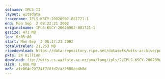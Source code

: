 ```yaml
---
setname: IPLS II
layout: witsdata
tracename: IPLS-KSCY-20020902-081721-1
end: Mon Sep  2 08:22:21 2002
originalname: IPLS-KSCY-20020902-081721-1
gzsize: 471 MB
len: 0:05:00
start: Mon Sep  2 08:17:21 2002
totalwirelen: 21,253 MB
ripedownload: https://data-repository.ripe.net/datasets/wits-archive/pma/long/ipls/2/IPLS-KSCY-20020902-081721-1.gz
pkts: 24 million
download: ftp://wits.cs.waikato.ac.nz/pma/long/ipls/2/IPLS-KSCY-20020902-081721-1.gz
size: 1,888 MB
md5: afc064e20724f7f8fd2fa32680ee4b8d
---
```

